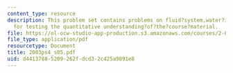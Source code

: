 ```yaml
---
content_type: resource
description: This problem set contains problems on fluid?system,water?in?the?basement?problem
  for testing the quantitative understanding?of?the?course?material.
file: https://ol-ocw-studio-app-production.s3.amazonaws.com/courses/2-003-modeling-dynamics-and-control-i-spring-2005/d44137885209262fdcd32c425a9891e8_2003ps4_s05.pdf
file_type: application/pdf
resourcetype: Document
title: 2003ps4_s05.pdf
uid: d4413788-5209-262f-dcd3-2c425a9891e8
---
```

